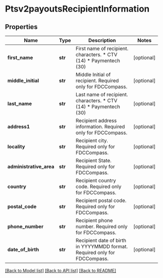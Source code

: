 # Ptsv2payoutsRecipientInformation

## Properties
Name | Type | Description | Notes
------------ | ------------- | ------------- | -------------
**first_name** | **str** | First name of recipient. characters. * CTV (14) * Paymentech (30)  | [optional] 
**middle_initial** | **str** | Middle Initial of recipient. Required only for FDCCompass.  | [optional] 
**last_name** | **str** | Last name of recipient. characters. * CTV (14) * Paymentech (30)  | [optional] 
**address1** | **str** | Recipient address information. Required only for FDCCompass. | [optional] 
**locality** | **str** | Recipient city. Required only for FDCCompass. | [optional] 
**administrative_area** | **str** | Recipient State. Required only for FDCCompass. | [optional] 
**country** | **str** | Recipient country code. Required only for FDCCompass. | [optional] 
**postal_code** | **str** | Recipient postal code. Required only for FDCCompass. | [optional] 
**phone_number** | **str** | Recipient phone number. Required only for FDCCompass. | [optional] 
**date_of_birth** | **str** | Recipient date of birth in YYYYMMDD format. Required only for FDCCompass. | [optional] 

[[Back to Model list]](../README.md#documentation-for-models) [[Back to API list]](../README.md#documentation-for-api-endpoints) [[Back to README]](../README.md)


